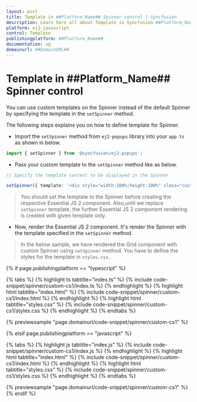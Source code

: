 ```yaml
---
layout: post
title: Template in ##Platform_Name## Spinner control | Syncfusion
description: Learn here all about Template in Syncfusion ##Platform_Name## Spinner control of Syncfusion Essential JS 2 and more.
platform: ej2-javascript
control: Template 
publishingplatform: ##Platform_Name##
documentation: ug
domainurl: ##DomainURL##
---
```


# Template in ##Platform_Name## Spinner control

You can use custom templates on the Spinner instead of the default Spinner by specifying the template in the `setSpinner` method.

The following steps explains you on how to define template for Spinner.

* Import the `setSpinner` method from `ej2-popups` library into your `app.ts` as shown in below.

```ts
import { setSpinner } from '@syncfusion/ej2-popups';
```

* Pass your custom template to the `setSpinner` method like as below.

```ts
// Specify the template content to be displayed in the Spinner

setSpinner({ template: '<div style="width:100%;height:100%" class="custom-rolling"><div></div></div>'});
```

> You should set the template to the Spinner before creating the respective Essential JS 2 component. Also,until we replace `setSpinner` template, the further Essential JS 2 component rendering is created with given template only.

* Now, render the Essential JS 2 component. It's render the Spinner with the template specified in the `setSpinner` method.

> In the below sample, we have rendered the Grid component with custom Spinner using `setSpinner` method. You have to define the styles for the template in `styles.css`.

{% if page.publishingplatform == "typescript" %}

 {% tabs %}
{% highlight ts tabtitle="index.ts" %}
{% include code-snippet/spinner/custom-cs1/index.ts %}
{% endhighlight %}
{% highlight html tabtitle="index.html" %}
{% include code-snippet/spinner/custom-cs1/index.html %}
{% endhighlight %}
{% highlight html tabtitle="styles.css" %}
{% include code-snippet/spinner/custom-cs1/styles.css %}
{% endhighlight %}
{% endtabs %}
        
{% previewsample "page.domainurl/code-snippet/spinner/custom-cs1" %}

{% elsif page.publishingplatform == "javascript" %}

{% tabs %}
{% highlight js tabtitle="index.js" %}
{% include code-snippet/spinner/custom-cs1/index.js %}
{% endhighlight %}
{% highlight html tabtitle="index.html" %}
{% include code-snippet/spinner/custom-cs1/index.html %}
{% endhighlight %}
{% highlight html tabtitle="styles.css" %}
{% include code-snippet/spinner/custom-cs1/styles.css %}
{% endhighlight %}
{% endtabs %}

{% previewsample "page.domainurl/code-snippet/spinner/custom-cs1" %}
{% endif %}